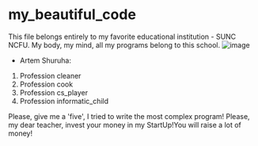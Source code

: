 # my_beautiful_code
This file belongs entirely to my favorite educational institution - SUNC NCFU. My body, my mind, all my programs belong to this school.
![image](https://user-images.githubusercontent.com/91934759/136338109-17e68657-9121-4909-824c-5db0983370fa.png)

* Artem Shuruha:
1. Profession cleaner
2. Profession cook
3. Profession cs_player
4. Profession informatic_child 

Please, give me a 'five', I tried to write the most complex program! Please, my dear teacher, invest your money in my StartUp!You will raise a lot of money!

